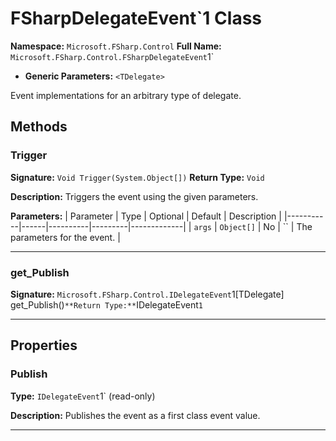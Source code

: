 # FSharpDelegateEvent`1 Class

**Namespace:** `Microsoft.FSharp.Control`
**Full Name:** `Microsoft.FSharp.Control.FSharpDelegateEvent`1`
- **Generic Parameters:** `<TDelegate>`

Event implementations for an arbitrary type of delegate.

## Methods

### Trigger

**Signature:** `Void Trigger(System.Object[])`
**Return Type:** `Void`

**Description:** Triggers the event using the given parameters.

**Parameters:**
| Parameter | Type | Optional | Default | Description |
|-----------|------|----------|---------|-------------|
| `args` | `Object[]` | No | `` | The parameters for the event. |

---

### get_Publish

**Signature:** `Microsoft.FSharp.Control.IDelegateEvent`1[TDelegate] get_Publish()`
**Return Type:** `IDelegateEvent`1`

---

## Properties

### Publish

**Type:** `IDelegateEvent`1` (read-only)

**Description:** Publishes the event as a first class event value.

---